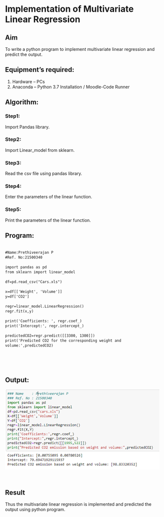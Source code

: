 # Implementation of Multivariate Linear Regression
## Aim
To write a python program to implement multivariate linear regression and predict the output.
## Equipment’s required:
1.	Hardware – PCs
2.	Anaconda – Python 3.7 Installation / Moodle-Code Runner
## Algorithm:
### Step1:
Import Pandas library.
<br>

### Step2:
Import Linear_model from sklearn.
<br>

### Step3:
Read the csv file using pandas library.
<br>

### Step4:
Enter the parameters of the linear function.
<br>

### Step5:
Print the parameters of the linear function.
<br>

## Program:
```

#Name:Prethiveerajan P
#Ref. No:21500340

import pandas as pd
from sklearn import linear_model

df=pd.read_csv("Cars.xls")

x=df[['Weight', 'Volume']]
y=df['CO2']

regr=linear_model.LinearRegression()
regr.fit(x,y)

print('Coefficients: ', regr.coef_)
print('Intercept:', regr.intercept_)

predictedCO2=regr.predict([[3300, 1300]])
print('Predicted CO2 for the corresponding weight and volume:',predictedCO2)





```
## Output:
![OUTPUT](ok.PNG)


<br>

## Result
Thus the multivariate linear regression is implemented and predicted the output using python program.
